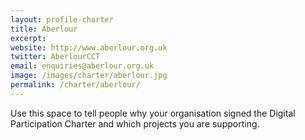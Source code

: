 ```yaml
---
layout: profile-charter
title: Aberlour
excerpt: 
website: http://www.aberlour.org.uk
twitter: AberlourCCT
email: enquiries@aberlour.org.uk
image: /images/charter/aberlour.jpg
permalink: /charter/aberlour/
---
```


Use this space to tell people why your organisation signed the Digital Participation Charter and which projects you are supporting.